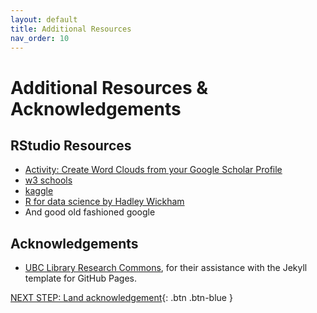 ```yaml
---
layout: default
title: Additional Resources
nav_order: 10
---
```

# Additional Resources & Acknowledgements

## RStudio Resources
-   [Activity: Create Word Clouds from your Google Scholar Profile](https://rpubs.com/ZakWitkower/ResearchWordcloudEasy)
-   [w3 schools](https://www.w3schools.com/r/)
-   [kaggle](www.kaggle.com)
-   [R for data science by Hadley Wickham](https://search.library.uvic.ca/permalink/01VIC_INST/12198k2/alma9957587042407291)
-   And good old fashioned google

## Acknowledgements

- [UBC Library Research Commons](https://github.com/ubc-library-rc/), for their assistance with the Jekyll template for GitHub Pages.

[NEXT STEP: Land acknowledgement](land-acknowledgement.html){: .btn .btn-blue }
